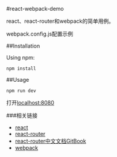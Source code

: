 #react-webpack-demo

react、react-router和webpack的简单用例。

webpack.config.js配置示例

<!-- A simple Demo for react and react-router and webpack.

And the example config for webpack.config.js. -->

##Installation

Using npm:

    npm install

##Usage

    npm run dev

打开[localhost:8080](http://localhost:8080)

###相关链接
 * [react](https://facebook.github.io/react/)
 * [react-router](https://github.com/reactjs/react-router)
 * [react-router中文文档GitBook](http://react-guide.github.io/react-router-cn/index.html)
 * [webpack](https://webpack.github.io/)
